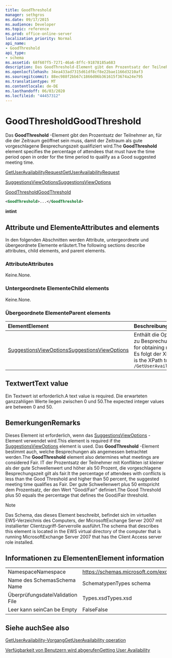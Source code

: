 ```yaml
---
title: GoodThreshold
manager: sethgros
ms.date: 09/17/2015
ms.audience: Developer
ms.topic: reference
ms.prod: office-online-server
localization_priority: Normal
api_name:
- GoodThreshold
api_type:
- schema
ms.assetid: 68f607f5-7271-46a6-8ffc-91878185a683
description: Das GoodThreshold-Element gibt den Prozentsatz der Teilnehmer an, für die der Zeitraum geöffnet sein muss, damit der Zeitraum als gute vorgeschlagene Besprechungszeit qualifiziert wird.
ms.openlocfilehash: 34ea433ad7315d61df8cf8e22bae1166d3210af3
ms.sourcegitcommit: 88ec988f2bb67c1866d06b361615f3674a24e795
ms.translationtype: MT
ms.contentlocale: de-DE
ms.lasthandoff: 06/03/2020
ms.locfileid: "44457312"
---
```

# <a name="goodthreshold"></a><span data-ttu-id="4542a-103">GoodThreshold</span><span class="sxs-lookup"><span data-stu-id="4542a-103">GoodThreshold</span></span>

<span data-ttu-id="4542a-104">Das **GoodThreshold** -Element gibt den Prozentsatz der Teilnehmer an, für die der Zeitraum geöffnet sein muss, damit der Zeitraum als gute vorgeschlagene Besprechungszeit qualifiziert wird.</span><span class="sxs-lookup"><span data-stu-id="4542a-104">The **GoodThreshold** element specifies the percentage of attendees that must have the time period open in order for the time period to qualify as a Good suggested meeting time.</span></span> 
  
[<span data-ttu-id="4542a-105">GetUserAvailabilityRequest</span><span class="sxs-lookup"><span data-stu-id="4542a-105">GetUserAvailabilityRequest</span></span>](getuseravailabilityrequest.md)
  
[<span data-ttu-id="4542a-106">SuggestionsViewOptions</span><span class="sxs-lookup"><span data-stu-id="4542a-106">SuggestionsViewOptions</span></span>](suggestionsviewoptions.md)
  
[<span data-ttu-id="4542a-107">GoodThreshold</span><span class="sxs-lookup"><span data-stu-id="4542a-107">GoodThreshold</span></span>](goodthreshold.md)
  
```xml
<GoodThreshold>...</GoodThreshold>
```

 <span data-ttu-id="4542a-108">**int**</span><span class="sxs-lookup"><span data-stu-id="4542a-108">**int**</span></span>
## <a name="attributes-and-elements"></a><span data-ttu-id="4542a-109">Attribute und Elemente</span><span class="sxs-lookup"><span data-stu-id="4542a-109">Attributes and elements</span></span>

<span data-ttu-id="4542a-110">In den folgenden Abschnitten werden Attribute, untergeordnete und übergeordnete Elemente erläutert.</span><span class="sxs-lookup"><span data-stu-id="4542a-110">The following sections describe attributes, child elements, and parent elements.</span></span>
  
### <a name="attributes"></a><span data-ttu-id="4542a-111">Attribute</span><span class="sxs-lookup"><span data-stu-id="4542a-111">Attributes</span></span>

<span data-ttu-id="4542a-112">Keine.</span><span class="sxs-lookup"><span data-stu-id="4542a-112">None.</span></span>
  
### <a name="child-elements"></a><span data-ttu-id="4542a-113">Untergeordnete Elemente</span><span class="sxs-lookup"><span data-stu-id="4542a-113">Child elements</span></span>

<span data-ttu-id="4542a-114">Keine.</span><span class="sxs-lookup"><span data-stu-id="4542a-114">None.</span></span>
  
### <a name="parent-elements"></a><span data-ttu-id="4542a-115">Übergeordnete Elemente</span><span class="sxs-lookup"><span data-stu-id="4542a-115">Parent elements</span></span>

|<span data-ttu-id="4542a-116">**Element**</span><span class="sxs-lookup"><span data-stu-id="4542a-116">**Element**</span></span>|<span data-ttu-id="4542a-117">**Beschreibung**</span><span class="sxs-lookup"><span data-stu-id="4542a-117">**Description**</span></span>|
|:-----|:-----|
|[<span data-ttu-id="4542a-118">SuggestionsViewOptions</span><span class="sxs-lookup"><span data-stu-id="4542a-118">SuggestionsViewOptions</span></span>](suggestionsviewoptions.md) <br/> |<span data-ttu-id="4542a-119">Enthält die Optionen zum Abrufen von Informationen zu Besprechungs Vorschlägen.</span><span class="sxs-lookup"><span data-stu-id="4542a-119">Contains the options for obtaining meeting suggestion information.</span></span>  <br/> <span data-ttu-id="4542a-120">Es folgt der XPath für dieses Element:</span><span class="sxs-lookup"><span data-stu-id="4542a-120">The following is the XPath to this element:</span></span>  <br/>  `/GetUserAvailabilityRequest/SuggestionViewOptions` <br/> |
   
## <a name="text-value"></a><span data-ttu-id="4542a-121">Textwert</span><span class="sxs-lookup"><span data-stu-id="4542a-121">Text value</span></span>

<span data-ttu-id="4542a-122">Ein Textwert ist erforderlich.</span><span class="sxs-lookup"><span data-stu-id="4542a-122">A text value is required.</span></span> <span data-ttu-id="4542a-123">Die erwarteten ganzzahligen Werte liegen zwischen 0 und 50.</span><span class="sxs-lookup"><span data-stu-id="4542a-123">The expected integer values are between 0 and 50.</span></span>
  
## <a name="remarks"></a><span data-ttu-id="4542a-124">Bemerkungen</span><span class="sxs-lookup"><span data-stu-id="4542a-124">Remarks</span></span>

<span data-ttu-id="4542a-125">Dieses Element ist erforderlich, wenn das [SuggestionsViewOptions](suggestionsviewoptions.md) -Element verwendet wird.</span><span class="sxs-lookup"><span data-stu-id="4542a-125">This element is required if the [SuggestionsViewOptions](suggestionsviewoptions.md) element is used.</span></span> <span data-ttu-id="4542a-126">Das **GoodThreshold** -Element bestimmt auch, welche Besprechungen als angemessen betrachtet werden.</span><span class="sxs-lookup"><span data-stu-id="4542a-126">The **GoodThreshold** element also determines what meetings are considered Fair.</span></span> <span data-ttu-id="4542a-127">IT der Prozentsatz der Teilnehmer mit Konflikten ist kleiner als der gute Schwellenwert und höher als 50 Prozent, die vorgeschlagene Besprechungszeit gilt als fair.</span><span class="sxs-lookup"><span data-stu-id="4542a-127">It the percentage of attendees with conflicts is less than the Good Threshold and higher than 50 percent, the suggested meeting time qualifies as Fair.</span></span> <span data-ttu-id="4542a-128">Der gute Schwellenwert plus 50 entspricht dem Prozentsatz, der den Wert "Good/Fair" definiert.</span><span class="sxs-lookup"><span data-stu-id="4542a-128">The Good Threshold plus 50 equals the percentage that defines the Good/Fair threshold.</span></span> 
  
> [!NOTE]
> <span data-ttu-id="4542a-129">Das Schema, das dieses Element beschreibt, befindet sich im virtuellen EWS-Verzeichnis des Computers, der MicrosoftExchange Server 2007 mit installierter Clientzugriff-Serverrolle ausführt.</span><span class="sxs-lookup"><span data-stu-id="4542a-129">The schema that describes this element is located in the EWS virtual directory of the computer that is running MicrosoftExchange Server 2007 that has the Client Access server role installed.</span></span> 
  
## <a name="element-information"></a><span data-ttu-id="4542a-130">Informationen zu Elementen</span><span class="sxs-lookup"><span data-stu-id="4542a-130">Element information</span></span>

|||
|:-----|:-----|
|<span data-ttu-id="4542a-131">Namespace</span><span class="sxs-lookup"><span data-stu-id="4542a-131">Namespace</span></span>  <br/> |https://schemas.microsoft.com/exchange/services/2006/types  <br/> |
|<span data-ttu-id="4542a-132">Name des Schemas</span><span class="sxs-lookup"><span data-stu-id="4542a-132">Schema Name</span></span>  <br/> |<span data-ttu-id="4542a-133">Schematypen</span><span class="sxs-lookup"><span data-stu-id="4542a-133">Types schema</span></span>  <br/> |
|<span data-ttu-id="4542a-134">Überprüfungsdatei</span><span class="sxs-lookup"><span data-stu-id="4542a-134">Validation File</span></span>  <br/> |<span data-ttu-id="4542a-135">Types.xsd</span><span class="sxs-lookup"><span data-stu-id="4542a-135">Types.xsd</span></span>  <br/> |
|<span data-ttu-id="4542a-136">Leer kann sein</span><span class="sxs-lookup"><span data-stu-id="4542a-136">Can be Empty</span></span>  <br/> |<span data-ttu-id="4542a-137">False</span><span class="sxs-lookup"><span data-stu-id="4542a-137">False</span></span>  <br/> |
   
## <a name="see-also"></a><span data-ttu-id="4542a-138">Siehe auch</span><span class="sxs-lookup"><span data-stu-id="4542a-138">See also</span></span>



[<span data-ttu-id="4542a-139">GetUserAvailability-Vorgang</span><span class="sxs-lookup"><span data-stu-id="4542a-139">GetUserAvailability operation</span></span>](getuseravailability-operation.md)


[<span data-ttu-id="4542a-140">Verfügbarkeit von Benutzern wird abgerufen</span><span class="sxs-lookup"><span data-stu-id="4542a-140">Getting User Availability</span></span>](https://msdn.microsoft.com/library/d4133fcb-9b0f-4e6b-aadf-a389da83516a%28Office.15%29.aspx)

